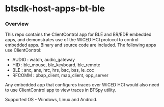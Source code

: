 # btsdk-host-apps-bt-ble

### Overview

This repo contains the ClientControl app for BLE and BR/EDR embedded apps, and demonstrates use of the WICED HCI protocol to control embedded apps. Binary and source code are included.
The following apps use ClientControl:
- AUDIO : watch, audio_gateway
- HID : ble\_mouse, ble\_keyboard, ble\_remote
- BLE : anc, ans, hrc, hrs, bac, bas, le\_coc
- RFCOMM : pbap\_client, map\_client, opp\_server

Any embedded app that configures traces over WICED HCI would also need to use ClientControl app to view traces in BTSpy utility.

Supported OS - Windows, Linux and Android.
